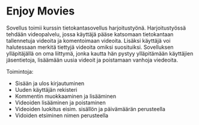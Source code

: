 # Enjoy Movies

Sovellus toimii kurssin tietokantasovellus harjoitustyönä. Harjoitustyössä tehdään videopalvelu, jossa käyttäjä pääse katsomaan tietokantaan tallennetuja videoita ja komentoimaan videoita. Lisäksi käyttäjä voi halutessaan merkitä tiettyjä videoita omiksi suosituiksi. Sovelluksen ylläpitäjällä on oma liittymä, jonka kautta hän pystyy ylläpitämään käyttäjien jäsentietoja, lisäämään uusia videoit ja poistamaan vanhoja viedeoita.

Toimintoja: 
- Sisään ja ulos kirjautuminen
- Uuden käyttäjän rekisteri
- Kommentin muokkaaminen ja lisääminen
- Videoiden lisääminen ja poistaminen
- Videoiden luokitus eisim. sisällön ja päivämäärän perusteella
- Vidoiden etsiminen nimen perusteella
